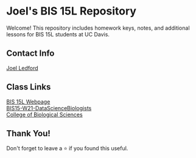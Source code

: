 # Joel's BIS 15L Repository

Welcome! This repository includes homework keys, notes, and additional lessons for BIS 15L students at UC Davis.   

## Contact Info

[Joel Ledford](mailto:jmledford@ucdavis.edu)  

## Class Links  

[BIS 15L Webpage](https://jmledford3115.github.io/datascibiol/)  
[BIS15-W21-DataScienceBiologists](https://github.com/jmledford3115/BIS15L-W21-DataScienceBiologists)  
[College of Biological Sciences](https://biology.ucdavis.edu/)  

## Thank You!  

Don't forget to leave a ⭐ if you found this useful.
